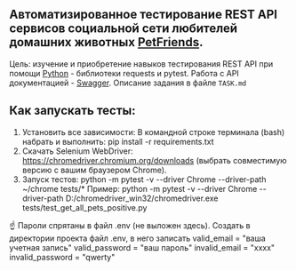 Автоматизированное тестирование REST API сервисов социальной сети любителей домашних животных [PetFriends](https://petfriends.skillfactory.ru/). 
-
Цель: изучение и приобретение навыков тестирования REST API при помощи [Python]() - библиотеки requests и pytest. Работа с API документацией - [Swagger](https://petfriends.skillfactory.ru/apidocs/#/). Описание задания в файле `TASK.md`

Как запускать тесты:
-
1) Установить все зависимости:
В командной строке терминала (bash) набрать и выполнить: 
pip install -r requirements.txt
2) Скачать Selenium WebDriver: https://chromedriver.chromium.org/downloads (выбрать совместимую версию с вашим браузером Chrome).
3) Запуск тестов:
python -m pytest -v --driver Chrome --driver-path ~/chrome tests/*
Пример:
python -m pytest -v --driver Chrome --driver-path D:/chromedriver_win32/chromedriver.exe tests/test_get_all_pets_positive.py

☝️ Пароли спрятаны в файл .env (не выложен здесь).
Создать в директории проекта файл .env, в него записать 
valid_email = "ваша учетная запись"
valid_password = "ваш пароль"
invalid_email = "хххх"
invalid_password = "qwerty"